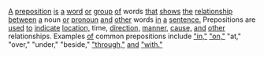 [A](./a.md) [preposition](./preposition.md) [is](./is.md) [a](./a.md) [word](./word.md) [or](./or.md) [group](./group.md) [of](./of.md) words [that](./that.md) [shows](./shows.md) [the](./the.md) [relationship](./relationship.md) [between](./between.md) [a](./a.md) noun [or](./or.md) [pronoun](./pronoun.md) [and](./and.md) [other](./other.md) words [in](./in.md) [a](./a.md) [sentence.](./sentence.md) Prepositions are [used](./used.md) [to](./to.md) [indicate](./indicate.md) [location,](./location.md) time, [direction,](./direction.md) [manner,](./manner.md) [cause,](./cause.md) [and](./and.md) [other](./other.md) relationships. Examples [of](./of.md) common prepositions include ["in,"](./in.md) ["on,"](./on.md) "at," "over," "under," "beside," ["through,"](./through.md) [and](./and.md) ["with."](./with.md)